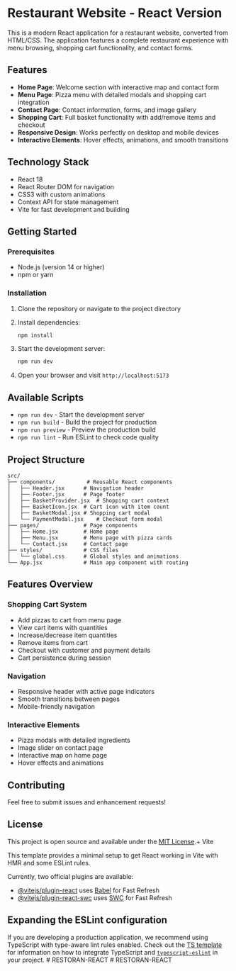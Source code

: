 # Restaurant Website - React Version

This is a modern React application for a restaurant website, converted from HTML/CSS. The application features a complete restaurant experience with menu browsing, shopping cart functionality, and contact forms.

## Features

- **Home Page**: Welcome section with interactive map and contact form
- **Menu Page**: Pizza menu with detailed modals and shopping cart integration
- **Contact Page**: Contact information, forms, and image gallery
- **Shopping Cart**: Full basket functionality with add/remove items and checkout
- **Responsive Design**: Works perfectly on desktop and mobile devices
- **Interactive Elements**: Hover effects, animations, and smooth transitions

## Technology Stack

- React 18
- React Router DOM for navigation
- CSS3 with custom animations
- Context API for state management
- Vite for fast development and building

## Getting Started

### Prerequisites

- Node.js (version 14 or higher)
- npm or yarn

### Installation

1. Clone the repository or navigate to the project directory
2. Install dependencies:
   ```bash
   npm install
   ```

3. Start the development server:
   ```bash
   npm run dev
   ```

4. Open your browser and visit `http://localhost:5173`

## Available Scripts

- `npm run dev` - Start the development server
- `npm run build` - Build the project for production
- `npm run preview` - Preview the production build
- `npm run lint` - Run ESLint to check code quality

## Project Structure

```
src/
├── components/          # Reusable React components
│   ├── Header.jsx      # Navigation header
│   ├── Footer.jsx      # Page footer
│   ├── BasketProvider.jsx  # Shopping cart context
│   ├── BasketIcon.jsx  # Cart icon with item count
│   ├── BasketModal.jsx # Shopping cart modal
│   └── PaymentModal.jsx    # Checkout form modal
├── pages/              # Page components
│   ├── Home.jsx        # Home page
│   ├── Menu.jsx        # Menu page with pizza cards
│   └── Contact.jsx     # Contact page
├── styles/             # CSS files
│   └── global.css      # Global styles and animations
└── App.jsx             # Main app component with routing
```

## Features Overview

### Shopping Cart System
- Add pizzas to cart from menu page
- View cart items with quantities
- Increase/decrease item quantities
- Remove items from cart
- Checkout with customer and payment details
- Cart persistence during session

### Navigation
- Responsive header with active page indicators
- Smooth transitions between pages
- Mobile-friendly navigation

### Interactive Elements
- Pizza modals with detailed ingredients
- Image slider on contact page
- Interactive map on home page
- Hover effects and animations

## Contributing

Feel free to submit issues and enhancement requests!

## License

This project is open source and available under the [MIT License](LICENSE).+ Vite

This template provides a minimal setup to get React working in Vite with HMR and some ESLint rules.

Currently, two official plugins are available:

- [@vitejs/plugin-react](https://github.com/vitejs/vite-plugin-react/blob/main/packages/plugin-react) uses [Babel](https://babeljs.io/) for Fast Refresh
- [@vitejs/plugin-react-swc](https://github.com/vitejs/vite-plugin-react/blob/main/packages/plugin-react-swc) uses [SWC](https://swc.rs/) for Fast Refresh

## Expanding the ESLint configuration

If you are developing a production application, we recommend using TypeScript with type-aware lint rules enabled. Check out the [TS template](https://github.com/vitejs/vite/tree/main/packages/create-vite/template-react-ts) for information on how to integrate TypeScript and [`typescript-eslint`](https://typescript-eslint.io) in your project.
#   R E S T O R A N - R E A C T  
 #   R E S T O R A N - R E A C T  
 